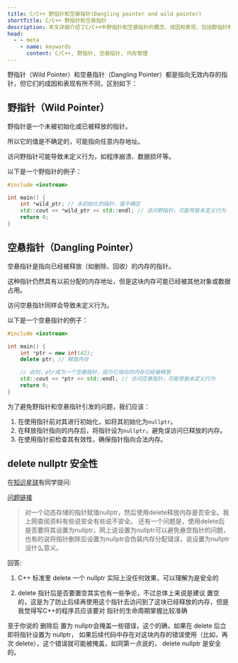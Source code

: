 ```yaml
---
title: C/C++ 野指针和空悬指针(Dangling pointer and wild pointer)
shortTitle: C/C++ 野指针和空悬指针
description: 本文详细介绍了C/C++中野指针和空悬指针的概念、成因和表现，包括野指针和空悬指针的区别和使用场景。
head:
  - - meta
    - name: keywords
      content: C/C++, 野指针, 空悬指针, 内存管理
---
```


野指针（Wild Pointer）和空悬指针（Dangling Pointer）都是指向无效内存的指针，但它们的成因和表现有所不同，区别如下：

## 野指针（Wild Pointer）
野指针是一个未被初始化或已被释放的指针。

所以它的值是不确定的，可能指向任意内存地址。

访问野指针可能导致未定义行为，如程序崩溃、数据损坏等。

以下是一个野指针的例子：

```cpp
#include <iostream>

int main() {
    int *wild_ptr; // 未初始化的指针，值不确定
    std::cout << *wild_ptr << std::endl; // 访问野指针，可能导致未定义行为
    return 0;
}
```
## 空悬指针（Dangling Pointer）
空悬指针是指向已经被释放（如删除、回收）的内存的指针。

这种指针仍然具有以前分配的内存地址，但是这块内存可能已经被其他对象或数据占用。

访问空悬指针同样会导致未定义行为。

以下是一个空悬指针的例子：

```cpp
#include <iostream>

int main() {
    int *ptr = new int(42);
    delete ptr; // 释放内存

    // 此时，ptr成为一个空悬指针，因为它指向的内存已经被释放
    std::cout << *ptr << std::endl; // 访问空悬指针，可能导致未定义行为
    return 0;
}
```

为了避免野指针和空悬指针引发的问题，我们应该：

1. 在使用指针前对其进行初始化，如将其初始化为`nullptr`。
2. 在释放指针指向的内存后，将指针设为`nullptr`，避免误访问已释放的内存。
3. 在使用指针前检查其有效性，确保指针指向合法内存。

## delete nullptr 安全性

在[知识星球](https://www.yuque.com/csguide/go/fw8rzr12f0vn5bfb)有同学提问:

[问题链接](https://t.zsxq.com/0dYauoOdq)

> 对一个动态存储的指针赋值nullptr，然后使用delete释放内存是否安全。我上网查阅资料有些说安全有些说不安全。
还有一个问题是，使用delete后是否要将其设置为nullptr，网上说设置为nullptr可以避免悬空指针的问题，也有的说将指针删除后设置为nullptr会伪装内存分配错误，说设置为nullptr没什么意义。

回答:

1. C++ 标准里 delete 一个 nullptr 实际上没任何效果，可以理解为是安全的

2. delete 指针后是否要置空其实也有一些争论，不过总体上来说是建议 置空的，这是为了防止后续再使用这个指针去访问到了这块已经释放的内存，但是我觉得写C++的程序员应该要对 指针的生命周期掌握比较准确

至于你说的 删除后 置为 nullptr会掩盖一些错误，这个的确，如果在 delete 后立即将指针设置为 nullptr， 如果后续代码中存在对这块内存的错误使用（比如，再次 delete），这个错误就可能被掩盖，如同第一点说的， delete nullptr 是安全的。



